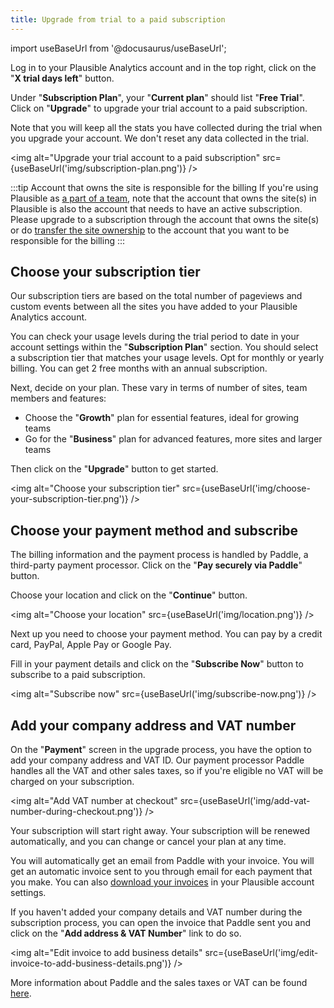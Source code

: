 ```yaml
---
title: Upgrade from trial to a paid subscription
---
```


import useBaseUrl from '@docusaurus/useBaseUrl';

Log in to your Plausible Analytics account and in the top right, click on the "**X trial days left**" button.

Under "**Subscription Plan**", your "**Current plan**" should list "**Free Trial**". Click on "**Upgrade**" to upgrade your trial account to a paid subscription.

Note that you will keep all the stats you have collected during the trial when you upgrade your account. We don't reset any data collected in the trial.

<img alt="Upgrade your trial account to a paid subscription" src={useBaseUrl('img/subscription-plan.png')} />

:::tip Account that owns the site is responsible for the billing
If you're using Plausible as [a part of a team](users-roles.md), note that the account that owns the site(s) in Plausible is also the account that needs to have an active subscription. Please upgrade to a subscription through the account that owns the site(s) or do [transfer the site ownership](transfer-ownership.md) to the account that you want to be responsible for the billing
:::

## Choose your subscription tier

Our subscription tiers are based on the total number of pageviews and custom events between all the sites you have added to your Plausible Analytics account.

You can check your usage levels during the trial period to date in your account settings within the "**Subscription Plan**" section. You should select a subscription tier that matches your usage levels. Opt for monthly or yearly billing. You can get 2 free months with an annual subscription.

Next, decide on your plan. These vary in terms of number of sites, team members and features:

* Choose the "**Growth**" plan for essential features, ideal for growing teams
* Go for the "**Business**" plan for advanced features, more sites and larger teams

Then click on the "**Upgrade**" button to get started.

<img alt="Choose your subscription tier" src={useBaseUrl('img/choose-your-subscription-tier.png')} />

## Choose your payment method and subscribe

The billing information and the payment process is handled by Paddle, a third-party payment processor. Click on the "**Pay securely via Paddle**" button.

Choose your location and click on the "**Continue**" button.

<img alt="Choose your location" src={useBaseUrl('img/location.png')} />

Next up you need to choose your payment method. You can pay by a credit card, PayPal, Apple Pay or Google Pay.

Fill in your payment details and click on the "**Subscribe Now**" button to subscribe to a paid subscription. 

<img alt="Subscribe now" src={useBaseUrl('img/subscribe-now.png')} />

## Add your company address and VAT number

On the "**Payment**" screen in the upgrade process, you have the option to add your company address and VAT ID. Our payment processor Paddle handles all the VAT and other sales taxes, so if you're eligible no VAT will be charged on your subscription.

<img alt="Add VAT number at checkout" src={useBaseUrl('img/add-vat-number-during-checkout.png')} />

Your subscription will start right away. Your subscription will be renewed automatically, and you can change or cancel your plan at any time.

You will automatically get an email from Paddle with your invoice. You will get an automatic invoice sent to you through email for each payment that you make. You can also [download your invoices](download-invoices.md) in your Plausible account settings.

If you haven't added your company details and VAT number during the subscription process, you can open the invoice that Paddle sent you and click on the "**Add address & VAT Number**" link to do so.

<img alt="Edit invoice to add business details" src={useBaseUrl('img/edit-invoice-to-add-business-details.png')} />

More information about Paddle and the sales taxes or VAT can be found [here](https://paddle.com/support/which-countries-does-paddle-charge-vat-for/).
